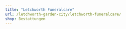 ```yaml
---
title: "Letchworth Funeralcare"
url: /letchworth-garden-city/letchworth-funeralcare/
shop: Bestattungen
---
```


